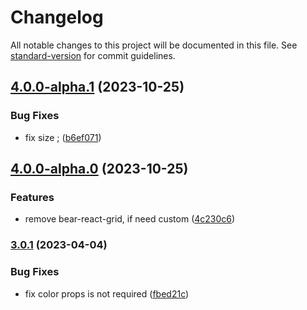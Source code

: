 # Changelog

All notable changes to this project will be documented in this file. See [standard-version](https://github.com/conventional-changelog/standard-version) for commit guidelines.

## [4.0.0-alpha.1](https://github.com/imagine10255/bear-react-iconsvg/compare/v4.0.0-alpha.0...v4.0.0-alpha.1) (2023-10-25)


### Bug Fixes

* fix size ; ([b6ef071](https://github.com/imagine10255/bear-react-iconsvg/commit/b6ef071cebeee087f6072237174dc04d5e4723e1))

## [4.0.0-alpha.0](https://github.com/imagine10255/bear-react-iconsvg/compare/v3.0.1...v4.0.0-alpha.0) (2023-10-25)


### Features

* remove bear-react-grid, if need custom ([4c230c6](https://github.com/imagine10255/bear-react-iconsvg/commit/4c230c6c3a057338209c1bddf9d34ccc3210a4cd))

### [3.0.1](https://github.com/imagine10255/bear-react-iconsvg/compare/v3.0.0...v3.0.1) (2023-04-04)


### Bug Fixes

* fix color props is not required ([fbed21c](https://github.com/imagine10255/bear-react-iconsvg/commit/fbed21c6095eeaba30826f1be0e819700ec0f094))

